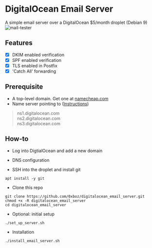# DigitalOcean Email Server
A simple email server over a DigitalOcean $5/month droplet (Debian 9)
![mail-tester](https://i.imgur.com/JDTDAu5.png)
## Features
* [x]  DKIM enabled verification
* [x]  SPF enabled verification
* [x]  TLS enabled in Postfix
* [x]  'Catch All' forwarding

## Prerequisite
* A top-level domain. Get one at [namecheap.com](https://www.namecheap.com/)
* Name server pointing to ([Instructions](https://www.namecheap.com/support/knowledgebase/article.aspx/767/10/how-to-change-dns-for-a-domain))
> ns1.digitalocean.com  
> ns2.digitalocean.com  
> ns3.digitalocean.com  

## How-to
* Log into DigtialOcean and add a new domain
* DNS configuration

* SSH into the droplet and install git
```
apt install -y git
```
* Clone this repo
```
git clone https://github.com/0xboz/digitalocean_email_server.git
chmod +x -R digitalocean_email_server
cd digitalocean_email_server
```
* Optional: initial setup
```
./set_up_server.sh
```
* Installation
```
./install_email_server.sh
```
